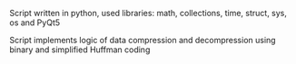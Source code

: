Script written in python, used libraries: math, collections, time, struct, sys, os and PyQt5

Script implements logic of data compression and decompression using binary and simplified Huffman coding
